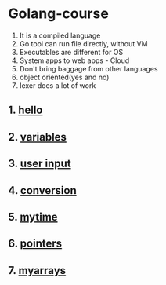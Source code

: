 # Golang-course

1. It is a compiled language
2. Go tool can run file directly, without VM
3. Executables are different for OS
4. System apps to web apps - Cloud
5. Don't bring baggage from other languages
6. object oriented(yes and no)
7. lexer does a lot of work

## 1. [hello](01hello)
## 2. [variables](02variables)
## 3. [user input](03userinput)
## 4. [conversion](04conversion)
## 5. [mytime](05mytime)
## 6. [pointers](07mypointers)
## 7. [myarrays](08myarrays)